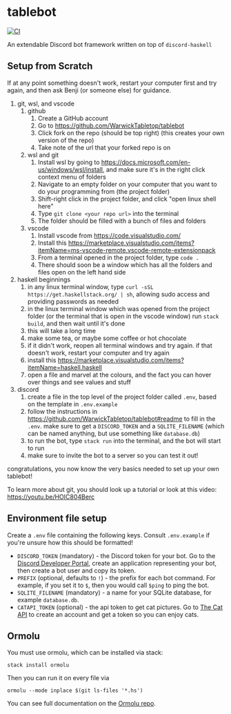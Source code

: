 # tablebot
[![CI](https://github.com/WarwickTabletop/tablebot/actions/workflows/main.yml/badge.svg)](https://github.com/WarwickTabletop/tablebot/actions/workflows/main.yml)

An extendable Discord bot framework written on top of `discord-haskell`

## Setup from Scratch

If at any point something doesn't work, restart your computer first and try again, and then ask Benji (or someone else) for guidance.

1. git, wsl, and vscode
    1. github
        1. Create a GitHub account
        2. Go to <https://github.com/WarwickTabletop/tablebot>
        3. Click fork on the repo (should be top right) (this creates your own version of the repo)
        4. Take note of the url that your forked repo is on
    2. wsl and git
        1. Install wsl by going to <https://docs.microsoft.com/en-us/windows/wsl/install>, and make sure it's in the right click context menu of folders
        2. Navigate to an empty folder on your computer that you want to do your programming from (the project folder)
        3. Shift-right click in the project folder, and click "open linux shell here"
        4. Type `git clone <your repo url>` into the terminal
        5. The folder should be filled with a bunch of files and folders
    3. vscode
        1. Install vscode from <https://code.visualstudio.com/>
        2. Install this <https://marketplace.visualstudio.com/items?itemName=ms-vscode-remote.vscode-remote-extensionpack>
        3. From a terminal opened in the project folder, type `code .`
        4. There should soon be a window which has all the folders and files open on the left hand side
2. haskell beginnings
    1. in any linux terminal window, type `curl -sSL https://get.haskellstack.org/ | sh`, allowing sudo access and providing passwords as needed
    2. in the linux terminal window which was opened from the project folder (or the terminal that is open in the vscode window) run `stack build`, and then wait until it's done
    3. this will take a long time
    4. make some tea, or maybe some coffee or hot chocolate
    5. if it didn't work, reopen all terminal windows and try again. if that doesn't work, restart your computer and try again
    6. install this <https://marketplace.visualstudio.com/items?itemName=haskell.haskell>
    7. open a file and marvel at the colours, and the fact you can hover over things and see values and stuff
3. discord
    1. create a file in the top level of the project folder called `.env`, based on the template in `.env.example`
    2. follow the instructions in <https://github.com/WarwickTabletop/tablebot#readme> to fill in the `.env`. make sure to get a `DISCORD_TOKEN` and a `SQLITE_FILENAME` (which can be named anything, but use something like `database.db`)
    3. to run the bot, type `stack run` into the terminal, and the bot will start to run
    4. make sure to invite the bot to a server so you can test it out!

congratulations, you now know the very basics needed to set up your own tablebot!

To learn more about git, you should look up a tutorial or look at this video: <https://youtu.be/HOIC804Berc>



## Environment file setup

Create a `.env` file containing the following keys. Consult `.env.example` if you're unsure how this should be formatted!

* `DISCORD_TOKEN` (mandatory) - the Discord token for your bot. Go to the [Discord Developer Portal](https://discord.com/developers/applications), create an application representing your bot, then create a bot user and copy its token.
* `PREFIX` (optional, defaults to `!`) - the prefix for each bot command. For example, if you set it to `$`, then you would call `$ping` to ping the bot.
* `SQLITE_FILENAME` (mandatory) - a name for your SQLite database, for example `database.db`.
* `CATAPI_TOKEN` (optional) - the api token to get cat pictures. Go to [The Cat API](https://thecatapi.com/) to create an account and get a token so you can enjoy cats.

## Ormolu

You must use ormolu, which can be installed via stack:

`stack install ormolu`

Then you can run it on every file via

`ormolu --mode inplace $(git ls-files '*.hs')`

You can see full documentation on the [Ormolu repo](https://github.com/tweag/ormolu#usage).